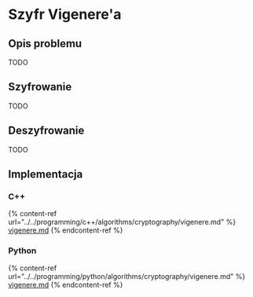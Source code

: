 # Szyfr Vigenere'a

## Opis problemu

TODO

## Szyfrowanie

TODO

## Deszyfrowanie

TODO

## Implementacja

### C++

{% content-ref url="../../programming/c++/algorithms/cryptography/vigenere.md" %}
[vigenere.md](../../programming/c++/algorithms/cryptography/vigenere.md)
{% endcontent-ref %}

### Python

{% content-ref url="../../programming/python/algorithms/cryptography/vigenere.md" %}
[vigenere.md](../../programming/python/algorithms/cryptography/vigenere.md)
{% endcontent-ref %}
